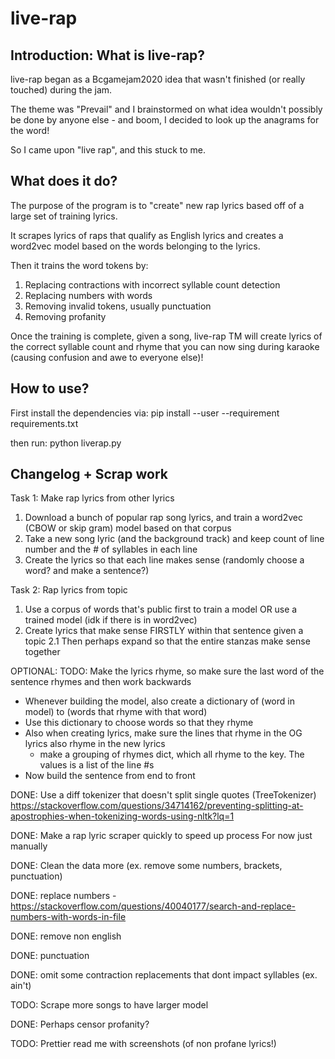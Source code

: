 # live-rap

## Introduction: What is live-rap?
live-rap began as a Bcgamejam2020 idea that wasn't finished (or really touched) during the jam.

The theme was "Prevail" and I brainstormed on what idea wouldn't possibly be done by anyone else - and boom, I decided to look up the anagrams for the word!

So I came upon "live rap", and this stuck to me.


## What does it do?

The purpose of the program is to "create" new rap lyrics based off of a large set of training lyrics.

It scrapes lyrics of raps that qualify as English lyrics and creates a word2vec model based on the words belonging to the lyrics.

Then it trains the word tokens by:
1. Replacing contractions with incorrect syllable count detection
2. Replacing numbers with words
3. Removing invalid tokens, usually punctuation
4. Removing profanity

Once the training is complete, given a song, live-rap TM will create lyrics of the correct syllable count and rhyme that you can now sing during karaoke (causing confusion and awe to everyone else)!


## How to use?

First install the dependencies via:
pip install --user --requirement requirements.txt

then run:
python liverap.py





## Changelog + Scrap work

Task 1: Make rap lyrics from other lyrics
1. Download a bunch of popular rap song lyrics, and train a word2vec (CBOW or skip gram) model based on that corpus
2. Take a new song lyric (and the background track) and keep count of line number and the # of syllables in each line
3. Create the lyrics so that each line makes sense (randomly choose a word? and make a sentence?)


Task 2: Rap lyrics from topic
1. Use a corpus of words that's public first to train a model OR use a trained model (idk if there is in word2vec)
2. Create lyrics that make sense FIRSTLY within that sentence given a topic
2.1 Then perhaps expand so that the entire stanzas make sense together


OPTIONAL:
TODO: Make the lyrics rhyme, so make sure the last word of the sentence rhymes and then work backwards
- Whenever building the model, also create a dictionary of (word in model) to (words that rhyme with that word)
- Use this dictionary to choose words so that they rhyme
- Also when creating lyrics, make sure the lines that rhyme in the OG lyrics also rhyme in the new lyrics
  - make a grouping of rhymes dict, which all rhyme to the key. The values is a list of the line #s
- Now build the sentence from end to front



DONE: Use a diff tokenizer that doesn't split single quotes (TreeTokenizer)
https://stackoverflow.com/questions/34714162/preventing-splitting-at-apostrophies-when-tokenizing-words-using-nltk?lq=1


DONE: Make a rap lyric scraper quickly to speed up process
For now just manually


DONE: Clean the data more (ex. remove some numbers, brackets, punctuation)

DONE: replace numbers - https://stackoverflow.com/questions/40040177/search-and-replace-numbers-with-words-in-file

DONE: remove non english

DONE: punctuation

DONE: omit some contraction replacements that dont impact syllables (ex. ain't)

TODO: Scrape more songs to have larger model

DONE: Perhaps censor profanity?

TODO: Prettier read me with screenshots (of non profane lyrics!)
